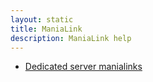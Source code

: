 ```yaml
---
layout: static
title: ManiaLink 
description: ManiaLink help
---
```


* [Dedicated server manialinks](server.html)